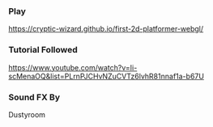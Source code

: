 ### Play
https://cryptic-wizard.github.io/first-2d-platformer-webgl/

### Tutorial Followed
https://www.youtube.com/watch?v=Ii-scMenaOQ&list=PLrnPJCHvNZuCVTz6lvhR81nnaf1a-b67U

### Sound FX By
Dustyroom
